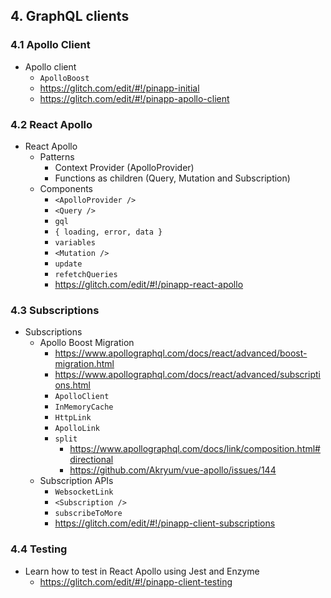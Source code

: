 ## 4. GraphQL clients

### 4.1 Apollo Client

* Apollo client
  * `ApolloBoost`
  * https://glitch.com/edit/#!/pinapp-initial
  * https://glitch.com/edit/#!/pinapp-apollo-client

### 4.2 React Apollo

* React Apollo
  * Patterns
    * Context Provider (ApolloProvider)
    * Functions as children (Query, Mutation and Subscription)
  * Components
    * `<ApolloProvider />`
    * `<Query />`
    * `gql`
    * `{ loading, error, data }`
    * `variables`
    * `<Mutation />`
    * `update`
    * `refetchQueries`
    * https://glitch.com/edit/#!/pinapp-react-apollo

### 4.3 Subscriptions

* Subscriptions
  * Apollo Boost Migration
    * https://www.apollographql.com/docs/react/advanced/boost-migration.html
    * https://www.apollographql.com/docs/react/advanced/subscriptions.html
    * `ApolloClient`
    * `InMemoryCache`
    * `HttpLink`
    * `ApolloLink`
    * `split`
      * https://www.apollographql.com/docs/link/composition.html#directional
      * https://github.com/Akryum/vue-apollo/issues/144
  * Subscription APIs
    * `WebsocketLink`
    * `<Subscription />`
    * `subscribeToMore`
    * https://glitch.com/edit/#!/pinapp-client-subscriptions

### 4.4 Testing

* Learn how to test in React Apollo using Jest and Enzyme
  * https://glitch.com/edit/#!/pinapp-client-testing

